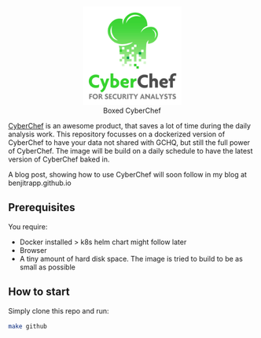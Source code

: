 <p align="center">
<img height="200" src="static/cyberchef_logo.png">
<br>Boxed CyberChef
</p>

[CyberChef](https://github.com/gchq/CyberChef) is an awesome product, that saves a lot of time during the daily analysis work. This repository focusses on a dockerized version of CyberChef to have your data not shared with GCHQ, but still the full power of CyberChef. The image will be build on a daily schedule to have the latest version of CyberChef baked in. 

A blog post, showing how to use CyberChef will soon follow in my blog at benjitrapp.github.io

## Prerequisites

You require:

* Docker installed > k8s helm chart might follow later
* Browser
* A tiny amount of hard disk space. The image is tried to build to be as small as possible

## How to start

Simply clone this repo and run:

```bash
make github
```